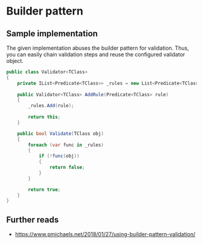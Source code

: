 # Builder pattern
## Sample implementation
The given implementation abuses the builder pattern for validation. Thus, you can easily chain validation steps and reuse the configured validator object.
```csharp
public class Validator<TClass>
{
    private IList<Predicate<TClass>> _rules = new List<Predicate<TClass>>();        
  
    public Validator<TClass> AddRule(Predicate<TClass> rule)
    {
        _rules.Add(rule);
  
        return this;
    }

    public bool Validate(TClass obj)
    {
        foreach (var func in _rules)
        {
            if (!func(obj))
            {
                return false;
            }
        }

        return true;
    }
}
```
## Further reads
- https://www.pmichaels.net/2018/01/27/using-builder-pattern-validation/
